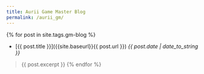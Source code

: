 ```yaml
---
title: Aurii Game Master Blog
permalink: /aurii_gm/
---
```


{% for post in site.tags.gm-blog %}
* [{{ post.title }}]({{site.baseurl}}{{ post.url }}) *{{ post.date | date_to_string }}*
> {{ post.excerpt }}
{% endfor %}